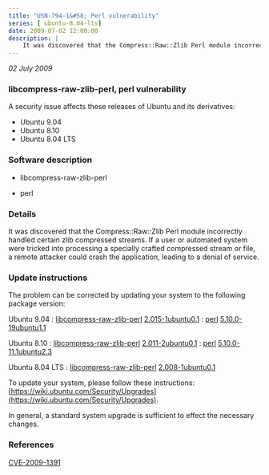 ```yaml
---
title: "USN-794-1&#58; Perl vulnerability"
series: [ ubuntu-8.04-lts]
date: 2009-07-02 12:00:00
description: |
    It was discovered that the Compress::Raw::Zlib Perl module incorrectly handled certain zlib compressed streams. If a user or automated system were tricked into processing a specially crafted compressed stream or file, a remote attacker could crash the application, leading to a denial of service. 
--- 
```

 
 

*02 July 2009*

### libcompress-raw-zlib-perl, perl vulnerability

A security issue affects these releases of Ubuntu and its derivatives:

* Ubuntu 9.04
* Ubuntu 8.10
* Ubuntu 8.04 LTS

### Software description

* libcompress-raw-zlib-perl 

* perl 

### Details

It was discovered that the Compress::Raw::Zlib Perl module incorrectly handled certain zlib compressed streams. If a user or automated system were tricked into processing a specially crafted compressed stream or file, a remote attacker could crash the application, leading to a denial of service. 

### Update instructions

The problem can be corrected by updating your system to the following package version:

Ubuntu 9.04
 : [libcompress-raw-zlib-perl](https://launchpad.net/ubuntu/+source/libcompress-raw-zlib-perl) <span> [2.015-1ubuntu0.1](https://launchpad.net/ubuntu/+source/libcompress-raw-zlib-perl/2.015-1ubuntu0.1) </span> 
 : [perl](https://launchpad.net/ubuntu/+source/perl) <span> [5.10.0-19ubuntu1.1](https://launchpad.net/ubuntu/+source/perl/5.10.0-19ubuntu1.1) </span> 

Ubuntu 8.10
 : [libcompress-raw-zlib-perl](https://launchpad.net/ubuntu/+source/libcompress-raw-zlib-perl) <span> [2.011-2ubuntu0.1](https://launchpad.net/ubuntu/+source/libcompress-raw-zlib-perl/2.011-2ubuntu0.1) </span> 
 : [perl](https://launchpad.net/ubuntu/+source/perl) <span> [5.10.0-11.1ubuntu2.3](https://launchpad.net/ubuntu/+source/perl/5.10.0-11.1ubuntu2.3) </span> 

Ubuntu 8.04 LTS
 : [libcompress-raw-zlib-perl](https://launchpad.net/ubuntu/+source/libcompress-raw-zlib-perl) <span> [2.008-1ubuntu0.1](https://launchpad.net/ubuntu/+source/libcompress-raw-zlib-perl/2.008-1ubuntu0.1) </span> 

To update your system, please follow these instructions: [https://wiki.ubuntu.com/Security/Upgrades](https://wiki.ubuntu.com/Security/Upgrades).

In general, a standard system upgrade is sufficient to effect the necessary changes. 

### References

 
 [CVE-2009-1391](http://people.ubuntu.com/~ubuntu-security/cve/CVE-2009-1391)
 


